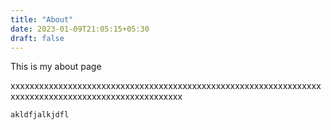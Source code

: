 ```yaml
---
title: "About"
date: 2023-01-09T21:05:15+05:30
draft: false
---
```


This is my about page

xxxxxxxxxxxxxxxxxxxxxxxxxxxxxxxxxxxxxxxxxxxxxxxxxxxxxxxxxxxxxxxxxxxxxxxxxxxxxxxxxxxxxxxxxxxxxxxxxxxxx

```
akldfjalkjdfl
```
